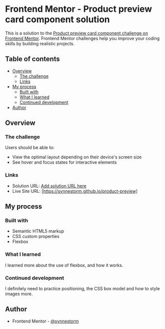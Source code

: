 # Frontend Mentor - Product preview card component solution

This is a solution to the [Product preview card component challenge on Frontend Mentor](https://www.frontendmentor.io/challenges/product-preview-card-component-GO7UmttRfa). Frontend Mentor challenges help you improve your coding skills by building realistic projects. 

## Table of contents

- [Overview](#overview)
  - [The challenge](#the-challenge)
  - [Links](#links)
- [My process](#my-process)
  - [Built with](#built-with)
  - [What I learned](#what-i-learned)
  - [Continued development](#continued-development)
- [Author](#author)

## Overview

### The challenge

Users should be able to:

- View the optimal layout depending on their device's screen size
- See hover and focus states for interactive elements

### Links

- Solution URL: [Add solution URL here](https://your-solution-url.com)
- Live Site URL: [https://synnestorm.github.io/product-preview]

## My process

### Built with

- Semantic HTML5 markup
- CSS custom properties
- Flexbox

### What I learned

I learned more about the use of flexbox, and how it works. 

### Continued development

I definitely need to practice positioning, the CSS box model and how to style images more.

## Author

- Frontend Mentor - [@synnestorm](https://www.frontendmentor.io/profile/synnestorm)
